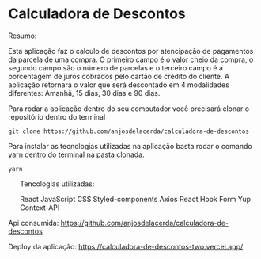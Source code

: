 # Calculadora de Descontos

Resumo:

Esta aplicação faz o calculo de descontos por atencipação de pagamentos da parcela de uma compra. O primeiro campo é o valor cheio da compra, o segundo campo são o número de parcelas e o terceiro campo é a porcentagem de juros cobrados pelo cartão de crédito do cliente. A aplicação retornará o valor que será descontado em 4 modalidades diferentes: Amanhã, 15 dias, 30 dias e 90 dias.

Para rodar a aplicação dentro do seu computador você precisará clonar o repositório dentro do terminal 

````
git clone https://github.com/anjosdelacerda/calculadora-de-descontos
````

Para instalar as tecnologias utilizadas na aplicação basta rodar o comando yarn dentro do terminal na pasta clonada.

````
yarn
````
<ul>

Tencologias utilizadas:

React
JavaScript
CSS
Styled-components
Axios
React Hook Form
Yup
Context-API

</ul>

Api consumida: https://github.com/anjosdelacerda/calculadora-de-descontos 

Deploy da aplicação: https://calculadora-de-descontos-two.vercel.app/

